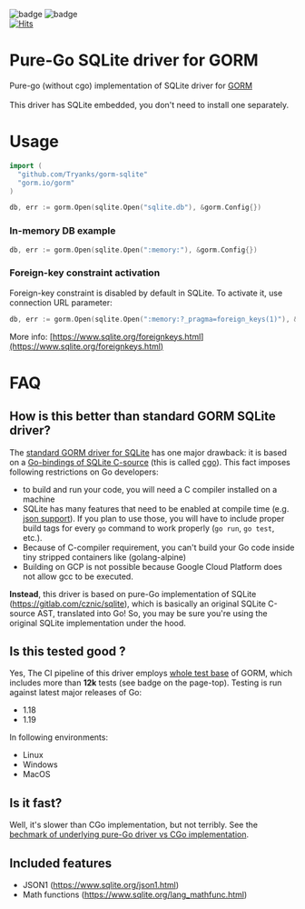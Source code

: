 ![badge](https://img.shields.io/endpoint?url=https://gist.githubusercontent.com/glebarez/fb4d23f63d866b3e1e58b26d2f5ed01f/raw/badge-gorm-tests.json)
![badge](https://img.shields.io/endpoint?url=https://gist.githubusercontent.com/glebarez/fb4d23f63d866b3e1e58b26d2f5ed01f/raw/badge-sqlite-version.json)
<br>[![Hits](https://hits.seeyoufarm.com/api/count/incr/badge.svg?url=https%3A%2F%2Fgithub.com%2Fglebarez%2Fsqlite&count_bg=%2379C83D&title_bg=%23555555&icon=baidu.svg&icon_color=%23E7E7E7&title=hits&edge_flat=false)](https://hits.seeyoufarm.com)
# Pure-Go SQLite driver for GORM
Pure-go (without cgo) implementation of SQLite driver for [GORM](https://gorm.io/)<br><br>
This driver has SQLite embedded, you don't need to install one separately.

# Usage

```go
import (
  "github.com/Tryanks/gorm-sqlite"
  "gorm.io/gorm"
)

db, err := gorm.Open(sqlite.Open("sqlite.db"), &gorm.Config{})
```

### In-memory DB example
```go
db, err := gorm.Open(sqlite.Open(":memory:"), &gorm.Config{})
```

### Foreign-key constraint activation
Foreign-key constraint is disabled by default in SQLite. To activate it, use connection URL parameter:
```go
db, err := gorm.Open(sqlite.Open(":memory:?_pragma=foreign_keys(1)"), &gorm.Config{})
```
More info: [https://www.sqlite.org/foreignkeys.html](https://www.sqlite.org/foreignkeys.html)

# FAQ
## How is this better than standard GORM SQLite driver?
The [standard GORM driver for SQLite](https://github.com/go-gorm/sqlite) has one major drawback: it is based on a [Go-bindings of SQLite C-source](https://github.com/mattn/go-sqlite3) (this is called [cgo](https://go.dev/blog/cgo)). This fact imposes following restrictions on Go developers:
- to build and run your code, you will need a C compiler installed on a machine
- SQLite has many features that need to be enabled at compile time (e.g. [json support](https://www.sqlite.org/json1.html)). If you plan to use those, you will have to include proper build tags for every ```go``` command to work properly (```go run```, ```go test```, etc.).
- Because of C-compiler requirement, you can't build your Go code inside tiny stripped containers like (golang-alpine)
- Building on GCP is not possible because Google Cloud Platform does not allow gcc to be executed.

**Instead**, this driver is based on pure-Go implementation of SQLite (https://gitlab.com/cznic/sqlite), which is basically an original SQLite C-source AST, translated into Go! So, you may be sure you're using the original SQLite implementation under the hood.

## Is this tested good ?
Yes, The CI pipeline of this driver employs [whole test base](https://github.com/go-gorm/gorm/tree/master/tests) of GORM, which includes more than **12k** tests (see badge on the page-top). Testing is run against latest major releases of Go:
- 1.18
- 1.19

In following environments:
- Linux
- Windows
- MacOS

## Is it fast?
Well, it's slower than CGo implementation, but not terribly. See the [bechmark of underlying pure-Go driver vs CGo implementation](https://github.com/glebarez/go-sqlite/tree/master/benchmark).

## Included features
-  JSON1 (https://www.sqlite.org/json1.html)
-  Math functions (https://www.sqlite.org/lang_mathfunc.html)
